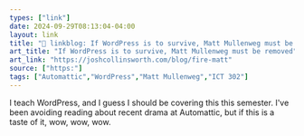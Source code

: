 ```yaml
---
types: ["link"]
date: 2024-09-29T08:13:04-04:00
layout: link
title: "🔗 linkblog: If WordPress is to survive, Matt Mullenweg must be removed'"
art_title: "If WordPress is to survive, Matt Mullenweg must be removed"
art_link: "https://joshcollinsworth.com/blog/fire-matt"
source: ["https:"]
tags: ["Automattic","WordPress","Matt Mullenweg","ICT 302"]
---
```

I teach WordPress, and I guess I should be covering this this semester. I've been avoiding reading about recent drama at Automattic, but if this is a taste of it, wow, wow, wow.

